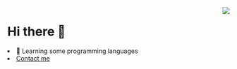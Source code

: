 <a href="https://github.com/anuraghazra/github-readme-stats">
  <img align="right" style="width:auto" src="https://github-readme-stats.vercel.app/api/top-langs/?username=OfflineY&layout=compact&hide=css,html"/>
</a>
<h1>Hi there 👋</h1>
<li>🤔 Learning some programming languages</li>
<li><a href="https://github.com/OfflineY/OfflineY/issues">Contact me</a></li>
